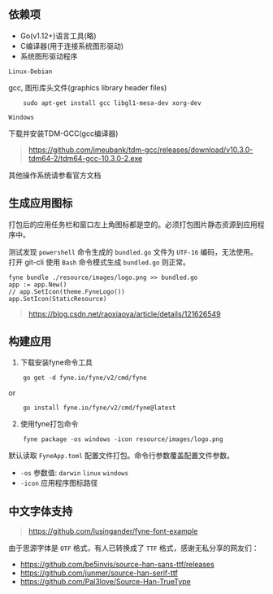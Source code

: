 ## 依赖项

- Go(v1.12+)语言工具(略)
- C编译器(用于连接系统图形驱动)
- 系统图形驱动程序

`Linux-Debian`

gcc, 图形库头文件(graphics library header files)

```shell
    sudo apt-get install gcc libgl1-mesa-dev xorg-dev
```

`Windows`

下载并安装TDM-GCC(gcc编译器)

> https://github.com/jmeubank/tdm-gcc/releases/download/v10.3.0-tdm64-2/tdm64-gcc-10.3.0-2.exe

其他操作系统请参看官方文档


## 生成应用图标

打包后的应用任务栏和窗口左上角图标都是空的。必须打包图片静态资源到应用程序中。

测试发现 `powershell` 命令生成的 `bundled.go` 文件为 `UTF-16` 编码，无法使用。
打开 git-cli 使用 `Bash` 命令模式生成 `bundled.go` 则正常。

    fyne bundle ./resource/images/logo.png >> bundled.go
    app := app.New()
    // app.SetIcon(theme.FyneLogo())
    app.SetIcon(StaticResource)

> https://blog.csdn.net/raoxiaoya/article/details/121626549


## 构建应用

1. 下载安装fyne命令工具

```shell
    go get -d fyne.io/fyne/v2/cmd/fyne
```
or
```
    go install fyne.io/fyne/v2/cmd/fyne@latest
```
2. 使用fyne打包命令

```
    fyne package -os windows -icon resource/images/logo.png

```
默认读取 `FyneApp.toml` 配置文件打包。命令行参数覆盖配置文件参数。
- `-os` 参数值: `darwin` `linux` `windows`
- `-icon` 应用程序图标路径


## 中文字体支持

> https://github.com/lusingander/fyne-font-example

由于思源字体是 `OTF` 格式，有人已转换成了 `TTF` 格式，感谢无私分享的网友们：

- https://github.com/be5invis/source-han-sans-ttf/releases
- https://github.com/junmer/source-han-serif-ttf
- https://github.com/Pal3love/Source-Han-TrueType